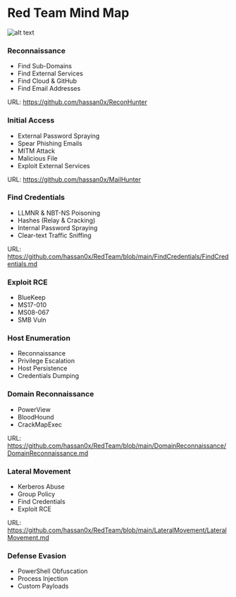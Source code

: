 # Red Team Mind Map

![alt text](https://raw.githubusercontent.com/hassan0x/RedTeam/main/MindMap.png?raw=true)

### Reconnaissance
- Find Sub-Domains
- Find External Services
- Find Cloud & GitHub
- Find Email Addresses

URL: https://github.com/hassan0x/ReconHunter

### Initial Access
- External Password Spraying
- Spear Phishing Emails
- MITM Attack
- Malicious File
- Exploit External Services

URL: https://github.com/hassan0x/MailHunter

### Find Credentials
- LLMNR & NBT-NS Poisoning
- Hashes (Relay & Cracking)
- Internal Password Spraying
- Clear-text Traffic Sniffing

URL: https://github.com/hassan0x/RedTeam/blob/main/FindCredentials/FindCredentials.md

### Exploit RCE
- BlueKeep
- MS17-010
- MS08-067
- SMB Vuln

### Host Enumeration
- Reconnaissance
- Privilege Escalation
- Host Persistence
- Credentials Dumping

### Domain Reconnaissance
- PowerView
- BloodHound
- CrackMapExec

URL: https://github.com/hassan0x/RedTeam/blob/main/DomainReconnaissance/DomainReconnaissance.md

### Lateral Movement
- Kerberos Abuse
- Group Policy
- Find Credentials
- Exploit RCE

URL: https://github.com/hassan0x/RedTeam/blob/main/LateralMovement/LateralMovement.md

### Defense Evasion
- PowerShell Obfuscation
- Process Injection
- Custom Payloads

